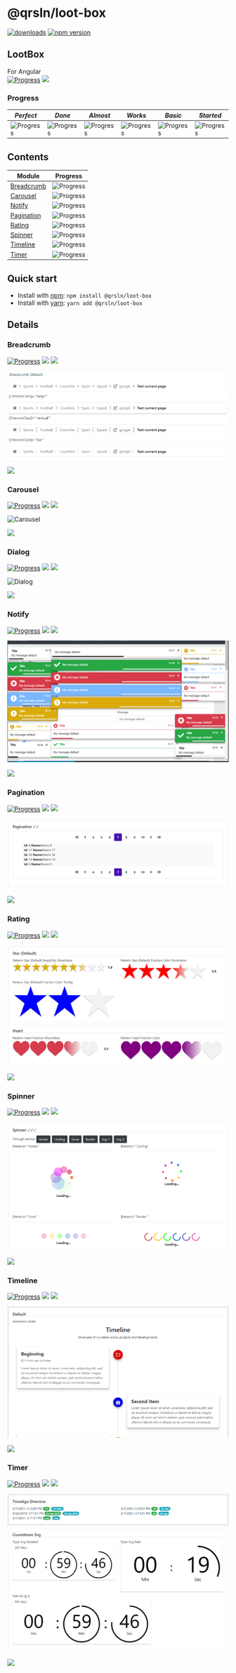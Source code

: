 # @qrsln/loot-box

[![downloads](https://img.shields.io/npm/dm/@qrsln/loot-box.svg)](https://npmcharts.com/compare/@qrsln/loot-box?minimal=true)
[![npm version](https://badge.fury.io/js/%40qrsln%2Floot-box.svg)](https://badge.fury.io/js/%40qrsln%2Floot-box)

## LootBox

For Angular  
[![Progress](https://img.shields.io/badge/Demo‌‌‌‌‌‌‌-blue)](https://krsln.github.io/NgLootBox/LootBox)
[![](https://img.shields.io/badge/Main-readme‌‌‌‌‌‌‌-white)](../readme.md)

### Progress

*Perfect* | *Done* | *Almost* | *Works* | *Basic* | *Started*
  --- | --- | --- | --- | --- | ---  
![Progress](https://img.shields.io/badge/✔✔✔✔✔‌‌‌‌‌‌‌-blue) | ![Progress](https://img.shields.io/badge/✔✔✔✔☐‌‌‌‌‌‌‌-blue) | ![Progress](https://img.shields.io/badge/✔✔✔☐☐‌‌‌‌‌‌‌-blue) | ![Progress](https://img.shields.io/badge/✔✔☐☐☐‌‌‌‌‌‌‌-blue) | ![Progress](https://img.shields.io/badge/✔☐☐☐☐‌‌‌‌‌‌‌-blue) | ![Progress](https://img.shields.io/badge/☐☐☐☐☐‌‌‌‌‌‌‌-blue)

## Contents

Module | Progress
   --- | ---
[Breadcrumb](#breadcrumb) | ![Progress](https://img.shields.io/badge/✔✔✔☐☐‌‌‌‌‌‌‌-blue)
[Carousel](#carousel) | ![Progress](https://img.shields.io/badge/✔✔☐☐☐‌‌‌‌‌‌‌-blue)
[Notify](#notify) | ![Progress](https://img.shields.io/badge/✔✔✔✔☐‌‌‌‌‌‌‌-blue)
[Pagination](#pagination) | ![Progress](https://img.shields.io/badge/✔✔☐☐☐‌‌‌‌‌‌‌-blue)
[Rating](#rating) | ![Progress](https://img.shields.io/badge/✔✔✔✔☐‌‌‌‌‌‌‌-blue)
[Spinner](#spinner) | ![Progress](https://img.shields.io/badge/✔✔✔☐☐‌‌‌‌‌‌‌-blue)
[Timeline](#timeline) | ![Progress](https://img.shields.io/badge/✔✔✔✔☐‌‌‌‌‌‌‌-blue)
[Timer](#timer) | ![Progress](https://img.shields.io/badge/✔✔✔✔☐‌‌‌‌‌‌‌-blue)

## Quick start

- Install with [npm](https://www.npmjs.com/): `npm install @qrsln/loot-box`
- Install with [yarn](https://yarnpkg.com/): `yarn add @qrsln/loot-box`

## Details

### Breadcrumb

[![Progress](https://img.shields.io/badge/Demo-✔✔✔☐☐‌‌‌‌‌‌‌-blue)](https://krsln.github.io/NgLootBox/LootBox/Breadcrumb)
[![](https://img.shields.io/badge/readme‌‌‌‌‌‌‌-white)](Libs/Breadcrumb/Docs/readme.md)
[![](https://img.shields.io/badge/usage‌‌‌‌‌‌‌-orange)](Libs/Breadcrumb/Docs/usage.md)

![](Libs/Breadcrumb/Docs/Screenshots/Breadcrumb.png "Breadcrumb")

*[![](https://img.shields.io/badge/Top_⬆-blue)](#lootbox)*

### Carousel

[![Progress](https://img.shields.io/badge/Demo-✔✔☐☐☐‌‌‌‌‌‌‌-blue)](https://krsln.github.io/NgLootBox/LootBox/Carousel)
[![](https://img.shields.io/badge/readme‌‌‌‌‌‌‌-white)](Libs/Carousel/Docs/readme.md)
[![](https://img.shields.io/badge/usage‌‌‌‌‌‌‌-orange)](Libs/Carousel/Docs/usage.md)

![](https://github.com/krsln/NgLootBox/raw/master/loot-box/Libs/Carousel/Docs/Screenshots/Carousel.png "Carousel")

*[![](https://img.shields.io/badge/Top_⬆-blue)](#lootbox)*

### Dialog

[![Progress](https://img.shields.io/badge/Demo-✔☐☐☐☐‌‌‌‌‌‌‌-blue)](https://krsln.github.io/NgLootBox/LootBox/Dialog)
[![](https://img.shields.io/badge/readme‌‌‌‌‌‌‌-white)](Libs/Dialog/Docs/readme.md)
[![](https://img.shields.io/badge/usage‌‌‌‌‌‌‌-orange)](Libs/Dialog/Docs/usage.md)

![](https://github.com/krsln/NgLootBox/raw/master/loot-box/Libs/Dialog/Docs/Screenshots/Dialog.png "Dialog")

*[![](https://img.shields.io/badge/Top_⬆-blue)](#lootbox)*

### Notify

[![Progress](https://img.shields.io/badge/Demo-✔✔✔✔☐‌‌‌‌‌‌‌-blue)](https://krsln.github.io/NgLootBox/LootBox/Notify)
[![](https://img.shields.io/badge/readme‌‌‌‌‌‌‌-white)](Libs/Notify/Docs/readme.md)
[![](https://img.shields.io/badge/usage‌‌‌‌‌‌‌-orange)](Libs/Notify/Docs/usage.md)

![](Libs/Notify/Docs/Screenshots/Notify.png "Notify")

*[![](https://img.shields.io/badge/Top_⬆-blue)](#lootbox)*

### Pagination

[![Progress](https://img.shields.io/badge/Demo-✔✔☐☐☐‌‌‌‌‌‌‌-blue)](https://krsln.github.io/NgLootBox/LootBox/Pagination)
[![](https://img.shields.io/badge/readme‌‌‌‌‌‌‌-white)](Libs/Pagination/Docs/readme.md)
[![](https://img.shields.io/badge/usage‌‌‌‌‌‌‌-orange)](Libs/Pagination/Docs/usage.md)

![](Libs/Pagination/Docs/Screenshots/Pagination.png "Pagination")

*[![](https://img.shields.io/badge/Top_⬆-blue)](#lootbox)*

### Rating

[![Progress](https://img.shields.io/badge/Demo-✔✔✔✔☐‌‌‌‌‌‌‌-blue)](https://krsln.github.io/NgLootBox/LootBox/Rating)
[![](https://img.shields.io/badge/readme‌‌‌‌‌‌‌-white)](Libs/Rating/Docs/readme.md)
[![](https://img.shields.io/badge/usage‌‌‌‌‌‌‌-orange)](Libs/Rating/Docs/usage.md)

![](Libs/Rating/Docs/Screenshots/Rating-Default&Heart.png "Default & Heart")

*[![](https://img.shields.io/badge/Top_⬆-blue)](#lootbox)*

### Spinner

[![Progress](https://img.shields.io/badge/Demo-✔✔✔☐☐‌‌‌‌‌‌‌-blue)](https://krsln.github.io/NgLootBox/LootBox/Spinner)
[![](https://img.shields.io/badge/readme‌‌‌‌‌‌‌-white)](Libs/Spinner/Docs/readme.md)
[![](https://img.shields.io/badge/usage‌‌‌‌‌‌‌-orange)](Libs/Spinner/Docs/usage.md)

![](Libs/Spinner/Docs/Screenshots/Spinner.png "Spinner")

*[![](https://img.shields.io/badge/Top_⬆-blue)](#lootbox)*

### Timeline

[![Progress](https://img.shields.io/badge/Demo-✔✔✔✔☐‌‌‌‌‌‌‌-blue)](https://krsln.github.io/NgLootBox/LootBox/Timeline)
[![](https://img.shields.io/badge/readme‌‌‌‌‌‌‌-white)](Libs/Timeline/Docs/readme.md)
[![](https://img.shields.io/badge/usage‌‌‌‌‌‌‌-orange)](Libs/Timeline/Docs/usage.md)

![](Libs/Timeline/Docs/Screenshots/Timeline-Default.png "Default")

*[![](https://img.shields.io/badge/Top_⬆-blue)](#lootbox)*

### Timer

[![Progress](https://img.shields.io/badge/Demo-✔✔✔✔☐‌‌‌‌‌‌‌-blue)](https://krsln.github.io/NgLootBox/LootBox/Timer)
[![](https://img.shields.io/badge/readme‌‌‌‌‌‌‌-white)](Libs/Timer/Docs/readme.md)
[![](https://img.shields.io/badge/usage‌‌‌‌‌‌‌-orange)](Libs/Timer/Docs/usage.md)

![](Libs/Timer/Docs/Screenshots/TimeAgo.png "TimeAgo")  
![](Libs/Timer/Docs/Screenshots/Countdown-Svg.png "Countdown svg")

*[![](https://img.shields.io/badge/Top_⬆-blue)](#lootbox)*
